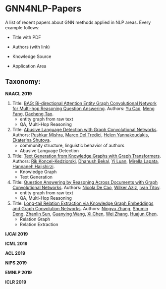 # GNN4NLP-Papers
A list of recent papers about GNN methods applied in NLP areas. Every example follows:

- Title with PDF
- Authors (with link)
- Knowledge Source

- Application Area



## Taxonomy:

**NAACL 2019**

1. Title: [BAG: Bi-directional Attention Entity Graph Convolutional Network for Multi-hop Reasoning Question Answering](https://www.aclweb.org/anthology/N19-1032.pdf). Authors: [Yu Cao](https://aclweb.org/anthology/people/y/yu-cao/), [Meng Fang](https://aclweb.org/anthology/people/m/meng-fang/), [Dacheng Tao](https://aclweb.org/anthology/people/d/dacheng-tao/).
   - entity graph from raw text
   - QA, Multi-Hop Reasoning
2. Title: [Abusive Language Detection with Graph Convolutional Networks](https://www.aclweb.org/anthology/N19-1221.pdf). Authors: [Pushkar Mishra](https://aclweb.org/anthology/people/p/pushkar-mishra/), [Marco Del Tredici](https://aclweb.org/anthology/people/m/marco-del-tredici/), [Helen Yannakoudakis](https://aclweb.org/anthology/people/h/helen-yannakoudakis/), [Ekaterina Shutova](https://aclweb.org/anthology/people/e/ekaterina-shutova/).
   - community structure, linguistic behavior of authors
   - Abusive Language Detection
3. Title: [Text Generation from Knowledge Graphs with Graph Transformers](https://www.aclweb.org/anthology/N19-1238.pdf). Authors: [Rik Koncel-Kedziorski](https://aclweb.org/anthology/people/r/rik-koncel-kedziorski/), [Dhanush Bekal](https://aclweb.org/anthology/people/d/dhanush-bekal/), [Yi Luan](https://aclweb.org/anthology/people/y/yi-luan/), [Mirella Lapata](https://aclweb.org/anthology/people/m/mirella-lapata/), [Hannaneh Hajishirzi](https://aclweb.org/anthology/people/h/hannaneh-hajishirzi/).
   - Knowledge Graph
   - Text Generation
4. Title: [Question Answering by Reasoning Across Documents with Graph Convolutional Networks](https://www.aclweb.org/anthology/N19-1240.pdf). Authors: [Nicola De Cao](https://aclweb.org/anthology/people/n/nicola-de-cao/), [Wilker Aziz](https://aclweb.org/anthology/people/w/wilker-aziz/), [Ivan Titov](https://aclweb.org/anthology/people/i/ivan-titov/).
   - entity graph from raw text
   - QA, Multi-Hop Reasoning
5. Title: [Long-tail Relation Extraction via Knowledge Graph Embeddings and Graph Convolution Networks](https://www.aclweb.org/anthology/N19-1306.pdf). Authors: [Ningyu Zhang](https://aclweb.org/anthology/people/n/ningyu-zhang/), [Shumin Deng](https://aclweb.org/anthology/people/s/shumin-deng/), [Zhanlin Sun](https://aclweb.org/anthology/people/z/zhanlin-sun/), [Guanying Wang](https://aclweb.org/anthology/people/g/guanying-wang/), [Xi Chen](https://aclweb.org/anthology/people/x/xi-chen/), [Wei Zhang](https://aclweb.org/anthology/people/w/wei-zhang/), [Huajun Chen](https://aclweb.org/anthology/people/h/huajun-chen/).
   - Relation Graph
   - Relation Extraction



**IJCAI 2019**

**ICML 2019**

**ACL 2019**

**NIPS 2019**

**EMNLP 2019**

**ICLR 2019**